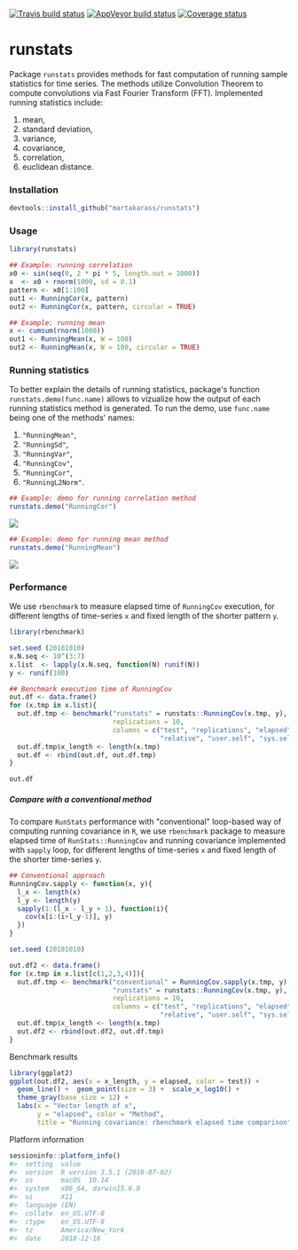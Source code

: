 
[![Travis build status](https://travis-ci.com/martakarass/runstats.svg?branch=master)](https://travis-ci.com/martakarass/runstats) [![AppVeyor build status](https://ci.appveyor.com/api/projects/status/github/martakarass/runstats?branch=master&svg=true)](https://ci.appveyor.com/project/martakarass/runstats) [![Coverage status](https://codecov.io/gh/martakarass/runstats/branch/master/graph/badge.svg)](https://codecov.io/github/martakarass/runstats?branch=master)

<!-- README.md is generated from README.Rmd. Please edit that file -->
runstats
========

Package `runstats` provides methods for fast computation of running sample statistics for time series. The methods utilize Convolution Theorem to compute convolutions via Fast Fourier Transform (FFT). Implemented running statistics include:

1.  mean,
2.  standard deviation,
3.  variance,
4.  covariance,
5.  correlation,
6.  euclidean distance.

### Installation

``` r
devtools::install_github("martakarass/runstats")
```

### Usage

``` r
library(runstats)

## Example: running correlation
x0 <- sin(seq(0, 2 * pi * 5, length.out = 1000))
x  <- x0 + rnorm(1000, sd = 0.1)
pattern <- x0[1:100]
out1 <- RunningCor(x, pattern)
out2 <- RunningCor(x, pattern, circular = TRUE)

## Example: running mean
x <- cumsum(rnorm(1000))
out1 <- RunningMean(x, W = 100)
out2 <- RunningMean(x, W = 100, circular = TRUE)
```

### Running statistics

To better explain the details of running statistics, package's function `runstats.demo(func.name)` allows to vizualize how the output of each running statistics method is generated. To run the demo, use `func.name` being one of the methods' names:

1.  `"RunningMean"`,
2.  `"RunningSd"`,
3.  `"RunningVar"`,
4.  `"RunningCov"`,
5.  `"RunningCor"`,
6.  `"RunningL2Norm"`.

``` r
## Example: demo for running correlation method  
runstats.demo("RunningCor")
```

![](https://i.imgur.com/DgIW77a.gif)

``` r
## Example: demo for running mean method 
runstats.demo("RunningMean")
```

![](https://i.imgur.com/VabjavU.gif)

### Performance

We use `rbenchmark` to measure elapsed time of `RunningCov` execution, for different lengths of time-series `x` and fixed length of the shorter pattern `y`.

``` r
library(rbenchmark)

set.seed (20181010)
x.N.seq <- 10^(3:7)
x.list  <- lapply(x.N.seq, function(N) runif(N))
y <- runif(100)

## Benchmark execution time of RunningCov 
out.df <- data.frame()
for (x.tmp in x.list){
  out.df.tmp <- benchmark("runstats" = runstats::RunningCov(x.tmp, y),
                          replications = 10,
                          columns = c("test", "replications", "elapsed",
                                      "relative", "user.self", "sys.self"))
  out.df.tmp$x_length <- length(x.tmp)
  out.df <- rbind(out.df, out.df.tmp)
}
```

``` r
out.df
```

##### Compare with a conventional method

To compare `RunStats` performance with "conventional" loop-based way of computing running covariance in `R`, we use `rbenchmark` package to measure elapsed time of `RunStats::RunningCov` and running covariance implemented with `sapply` loop, for different lengths of time-series `x` and fixed length of the shorter time-series `y`.

``` r
## Conventional approach 
RunningCov.sapply <- function(x, y){
  l_x <- length(x)
  l_y <- length(y)
  sapply(1:(l_x - l_y + 1), function(i){
    cov(x[i:(i+l_y-1)], y)
  })
}

set.seed (20181010)

out.df2 <- data.frame()
for (x.tmp in x.list[c(1,2,3,4)]){
  out.df.tmp <- benchmark("conventional" = RunningCov.sapply(x.tmp, y),
                          "runstats" = runstats::RunningCov(x.tmp, y),
                          replications = 10,
                          columns = c("test", "replications", "elapsed",
                                      "relative", "user.self", "sys.self"))
  out.df.tmp$x_length <- length(x.tmp)
  out.df2 <- rbind(out.df2, out.df.tmp)
}
```

Benchmark results

``` r
library(ggplot2)
ggplot(out.df2, aes(x = x_length, y = elapsed, color = test)) + 
  geom_line() +  geom_point(size = 3) +  scale_x_log10() + 
  theme_gray(base_size = 12) + 
  labs(x = "Vector length of x",
       y = "elapsed", color = "Method", 
       title = "Running covariance: rbenchmark elapsed time comparison")
```

Platform information

``` r
sessioninfo::platform_info()
#>  setting  value                       
#>  version  R version 3.5.1 (2018-07-02)
#>  os       macOS  10.14                
#>  system   x86_64, darwin15.6.0        
#>  ui       X11                         
#>  language (EN)                        
#>  collate  en_US.UTF-8                 
#>  ctype    en_US.UTF-8                 
#>  tz       America/New_York            
#>  date     2018-12-16
```
